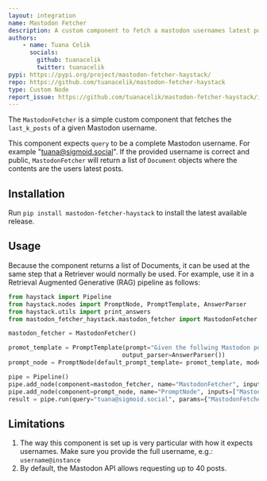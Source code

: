 ```yaml
---
layout: integration
name: Mastodon Fetcher
description: A custom component to fetch a mastodon usernames latest posts
authors:
    - name: Tuana Celik
      socials:
        github: tuanacelik
        twitter: tuanacelik
pypi: https://pypi.org/project/mastodon-fetcher-haystack/
repo: https://github.com/tuanacelik/mastodon-fetcher-haystack
type: Custom Node
report_issue: https://github.com/tuanacelik/mastodon-fetcher-haystack/issues
---
```


The `MastodonFetcher` is a simple custom component that fetches the `last_k_posts` of a given Mastodon username.

This component expects `query` to be a complete Mastodon username. For example "tuana@sigmoid.social". If the provided username is correct and public, `MastodonFetcher` will return a list of `Document` objects where the contents are the users latest posts.

## Installation

Run `pip install mastodon-fetcher-haystack` to install the latest available release.

## Usage

Because the component returns a list of Documents, it can be used at the same step that a Retriever would normally be used. For example, use it in a Retrieval Augmented Generative (RAG) pipeline as follows:

```python
from haystack import Pipeline
from haystack.nodes import PromptNode, PromptTemplate, AnswerParser
from haystack.utils import print_answers
from mastodon_fetcher_haystack.mastodon_fetcher import MastodonFetcher

mastodon_fetcher = MastodonFetcher()

promot_template = PromptTemplate(prompt="Given the follwing Mastodon posts stream, create a short summary of the topics the account posts about. Mastodon posts stream: {join(documents)};\n Answer:", 
                                output_parser=AnswerParser())
prompt_node = PromptNode(default_prompt_template= promot_template, model_name_or_path="text-davinci-003", api_key=YOUR_OPENAI_API_KEY)

pipe = Pipeline()
pipe.add_node(component=mastodon_fetcher, name="MastodonFetcher", inputs=["Query"])
pipe.add_node(component=prompt_node, name="PromptNode", inputs=["MastodonFetcher"])
result = pipe.run(query="tuana@sigmoid.social", params={"MastodonFetcher": {"last_k_posts": 3}})
```

## Limitations
1. The way this component is set up is very particular with how it expects usernames. Make sure you provide the full username, e.g.: `username@instance`
2. By default, the Mastodon API allows requesting up to 40 posts.
